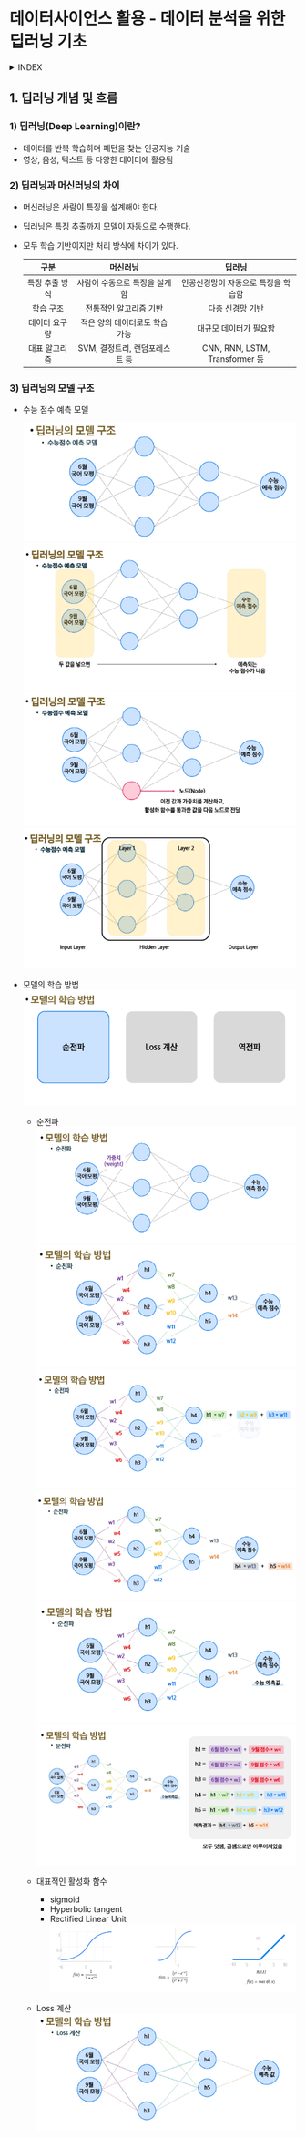 # 데이터사이언스 활용 - 데이터 분석을 위한 딥러닝 기초
<details>
<summary>INDEX</summary>

1. 딥러닝 개념 및 흐름
2. 이미지 데이터 처리
3. 시퀀스 데이터 처리
</details>

## 1. 딥러닝 개념 및 흐름
### 1) 딥러닝(Deep Learning)이란?
- 데이터를 반복 학습하며 패턴을 찾는 인공지능 기술
- 영상, 음성, 텍스트 등 다양한 데이터에 활용됨

### 2) 딥러닝과 머신러닝의 차이
- 머신러닝은 사람이 특징을 설계해야 한다.
- 딥러닝은 특징 추출까지 모델이 자동으로 수행한다.
- 모두 학습 기반이지만 처리 방식에 차이가 있다.

    | 구분 | 머신러닝 | 딥러닝 |
    |:---:|:-------:|:-----:|
    | 특징 추출 방식 | 사람이 수동으로 특징을 설계함 | 인공신경망이 자동으로 특징을 학습함 |
    | 학습 구조 | 전통적인 알고리즘 기반 | 다층 신경망 기반 |
    | 데이터 요구량 | 적은 양의 데이터로도 학습 가능 | 대규모 데이터가 필요함 |
    | 대표 알고리즘 | SVM, 결정트리, 랜덤포레스트 등 | CNN, RNN, LSTM, Transformer 등 |

### 3) 딥러닝의 모델 구조
- 수능 점수 예측 모델

    ![alt text](image-1.png)
    ![alt text](image-2.png)
    ![alt text](image-3.png)
    ![alt text](image-4.png)

- 모델의 학습 방법
    ![alt text](image-5.png)

  - 순전파
    ![alt text](image-6.png)
    ![alt text](image-7.png)
    ![alt text](image-8.png)
    ![alt text](image-9.png)
    ![alt text](image-10.png)
    ![alt text](image-11.png)

  - 대표적인 활성화 함수
    - sigmoid
    - Hyperbolic tangent
    - Rectified Linear Unit
      ![alt text](image-12.png)

  - Loss 계산
    ![alt text](image-13.png)
    